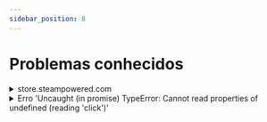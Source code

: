 ```yaml
---
sidebar_position: 8
---
```



# Problemas conhecidos


<details>
        <summary>store.steampowered.com</summary>

Nosso serviço só pode resolver captchas em inglês; neste site, a determinação do idioma do captcha não vem das configurações do sistema, mas do idioma selecionado no site, portanto, para uma solução correta, certifique-se de selecionar o inglês.

</details>

<details>
        <summary>Erro 'Uncaught (in promise) TypeError: Cannot read properties of undefined (reading 'click')'</summary>

"Se ao resolver o captcha usando o método de cliques (ComplexImageTask) através da extensão CapMonster Cloud você encontrar o erro 'Uncaught (in promise) TypeError: Cannot read properties of undefined (reading 'click')', conforme mostrado na captura de tela, recomenda-se definir o valor de 'Delay between click' na extensão — isso pode ajudar a resolver o problema."
![](./images/known-issues/Uncaught.png)
</details>
